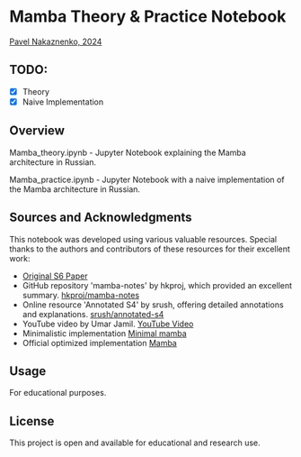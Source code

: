# Mamba Theory & Practice Notebook
[Pavel Nakaznenko, 2024](https://www.linkedin.com/in/pavel-nakaznenko-060b6842/)

## TODO:
- [x] Theory
- [x] Naive Implementation 

## Overview
Mamba_theory.ipynb - Jupyter Notebook explaining the Mamba architecture in Russian.

Mamba_practice.ipynb - Jupyter Notebook with a naive implementation of the Mamba architecture in Russian.

## Sources and Acknowledgments
This notebook was developed using various valuable resources. Special thanks to the authors and contributors of these resources for their excellent work:
- [Original S6 Paper](https://arxiv.org/abs/2312.00752)
- GitHub repository 'mamba-notes' by hkproj, which provided an excellent summary. [hkproj/mamba-notes](https://github.com/hkproj/mamba-notes)
- Online resource 'Annotated S4' by srush, offering detailed annotations and explanations. [srush/annotated-s4](https://srush.github.io/annotated-s4/)
- YouTube video by Umar Jamil. [YouTube Video](https://www.youtube.com/watch?v=8Q_tqwpTpVU)
- Minimalistic implementation [Minimal mamba](https://github.com/johnma2006/mamba-minimal)
- Official optimized implementation [Mamba](https://github.com/state-spaces/mamba)

## Usage
For educational purposes.

## License
This project is open and available for educational and research use.
